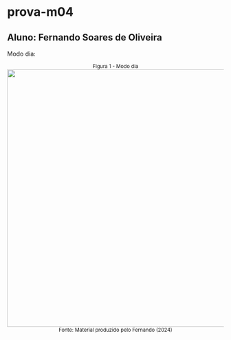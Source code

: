 # prova-m04

## Aluno: Fernando Soares de Oliveira

Modo dia:

<div align="center">
  <sub>Figura 1 - Modo dia</sub><br>
  <img src="./prints/day_mode" width="600px" height="auto"><br>
  <sup>Fonte: Material produzido pelo Fernando (2024)</sup>
</div>
